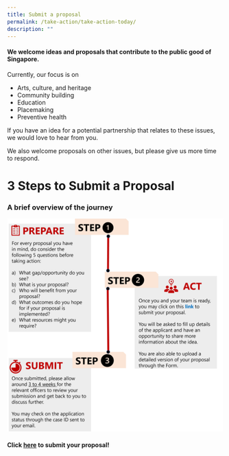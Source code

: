 ```yaml
---
title: Submit a proposal
permalink: /take-action/take-action-today/
description: ""
---
```

#### We welcome ideas and proposals that contribute to the public good of Singapore.

Currently, our focus is on

* Arts, culture, and heritage
* Community building
* Education
* Placemaking
* Preventive health

If you have an idea for a potential partnership that relates to these issues, we would love to hear from you. 

We also welcome proposals on other issues, but please give us more time to respond. 

# 3 Steps to Submit a Proposal

### A brief overview of the journey 

![](/images/steps%20to%20submit%20a%20proposal.png)

#### Click [here](https://go.gov.sg/takeactiontoday) to submit your proposal!

